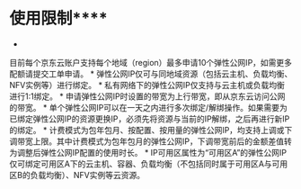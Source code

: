 # **使用限制******

* 
目前每个京东云账户支持每个地域（region）最多申请10个弹性公网IP，如需更多配额请提交工单申请。
* 
弹性公网IP仅可与同地域资源（包括云主机、负载均衡、NFV实例等）进行绑定。
* 
私有网络下的弹性公网IP仅支持与云主机或负载均衡进行1:1绑定。
* 
申请弹性公网IP时设置的带宽为上行带宽，即从京东云访问公网的带宽。
* 
单个弹性公网IP可以在一天之内进行多次绑定/解绑操作。如果需要为已绑定弹性公网IP的资源更换IP，必须先将资源与当前的IP解绑，之后再进行新IP的绑定。
* 
计费模式为包年包月、按配置、按用量的弹性公网IP，均支持上调或下调带宽上限。其中计费模式为包年包月的弹性公网IP，下调带宽前后的金额差值转为调整后弹性公网IP配置的使用时长。
* 
IP可用区属性为“可用区A”的弹性公网IP仅可绑定可用区A下的云主机、容器、负载均衡（不包括同时属于可用区A与可用区B的负载均衡）、NFV实例等云资源。